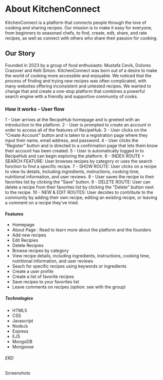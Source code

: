 # About KitchenConnect

KitchenConnect is a platform that connects people through the love of cooking and sharing recipes. Our mission is to make it easy for everyone, from beginners to seasoned chefs, to find, create, edit, share, and rate recipes, as well as connect with others who share their passion for cooking.

## Our Story

Founded in 2023 by a group of food enthusiasts: Mustafa Cevik, Dolores Crazover and Kelli Simon. KitchenConnect was born out of a desire to make the world of cooking more accessible and enjoyable. We noticed that the process of finding and trying new recipes was often complicated, with many websites offering inconsistent and untested recipes. We wanted to change that and create a one-stop platform that combines a powerful search engine with a friendly and supportive community of cooks.

### How it works - User flow

1 - User arrives at the RecipeHub homepage and is greeted with an introduction to the platform.
2 - User is prompted to create an account in order to access all of the features of RecipeHub.
3 - User clicks on the "Create Account" button and is taken to a registration page where they input their name, email address, and password.
4 - User clicks the "Register" button and is directed to a confirmation page that lets them know their account has been created.
5 - User is automatically logged in to RecipeHub and can begin exploring the platform.
6 - INDEX ROUTE + SEARCH FEATURE: User browses recipes by category or uses the search function to find a specific recipe.
7 - SHOW ROUTE: User clicks on a recipe to view its details, including ingredients, instructions, cooking time, nutritional information, and user reviews.
8 - User saves the recipe to their favorites list by clicking the "Save" button.
9 - DELETE ROUTE: User can delete a recipe from their favorites list by clicking the "Delete" button next to the recipe.
10 - NEW & EDIT ROUTES: User decides to contribute to the community by adding their own recipe, editing an existing recipe, or leaving a comment on a recipe they've tried.


#### Features

- Homepage
- About Page : Read to learn more about the platform and the founders
- Add new recipes
- Edit Recipies
- Delete Recipies
- Browse recipes by category
- View recipe details, including ingredients, instructions, cooking time, nutritional information, and user reviews
- Seach for specific recipes using keywords or ingredients
- Create a user profile
- Create a list of favorite recipes
- Save recipes to your favorites list
- Leave comments on recipes (option: see with the group)


##### Technologies

- HTML5
- CSS
- Javascript
- NodeJs
- Express
- EJS
- MongoDB
- Mongoose

###### ERD









Screenshots


 